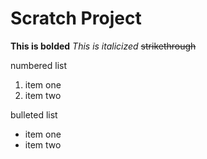 # Scratch Project

**This is bolded**
*This is italicized*
~~strikethrough~~

numbered list
1. item one
2. item two

bulleted list 
* item one 
* item two
